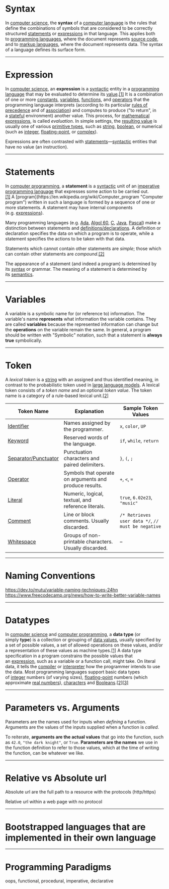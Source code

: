 # Syntax

In [computer science](https://en.wikipedia.org/wiki/Computer_science "Computer science"), the **syntax** of a [computer language](https://en.wikipedia.org/wiki/Computer_language "Computer language") is the rules that define the combinations of symbols that are considered to be correctly structured [statements](https://en.wikipedia.org/wiki/Statement_\(computer_science\) "Statement (computer science)") or [expressions](https://en.wikipedia.org/wiki/Expression_\(computer_science\) "Expression (computer science)") in that language. This applies both to [programming languages](https://en.wikipedia.org/wiki/Programming_language "Programming language"), where the document represents [source code](https://en.wikipedia.org/wiki/Source_code "Source code"), and to [markup languages](https://en.wikipedia.org/wiki/Markup_language "Markup language"), where the document represents data. The syntax of a language defines its surface form.

--- 

# Expression

In [computer science](https://en.wikipedia.org/wiki/Computer_science "Computer science"), an **expression** is a [syntactic](https://en.wikipedia.org/wiki/Syntax_\(programming_languages\) "Syntax (programming languages)") entity in a [programming language](https://en.wikipedia.org/wiki/Programming_language "Programming language") that may be evaluated to determine its [value](https://en.wikipedia.org/wiki/Value_\(computer_science\) "Value (computer science)").[[1]](https://en.wikipedia.org/wiki/Expression_\(computer_science\)#cite_note-1) It is a combination of one or more [constants](https://en.wikipedia.org/wiki/Constant_\(programming\) "Constant (programming)"), [variables](https://en.wikipedia.org/wiki/Variable_\(programming\) "Variable (programming)"), [functions](https://en.wikipedia.org/wiki/Function_\(programming\) "Function (programming)"), and [operators](https://en.wikipedia.org/wiki/Operator_\(programming\) "Operator (programming)") that the programming language interprets (according to its particular [rules of precedence](https://en.wikipedia.org/wiki/Order_of_operations "Order of operations") and of [association](https://en.wikipedia.org/wiki/Associative_property "Associative property")) and computes to produce ("to return", in a [stateful](https://en.wikipedia.org/wiki/State_\(computer_science\) "State (computer science)") environment) another value. This process, for [mathematical expressions](https://en.wikipedia.org/wiki/Mathematical_expression "Mathematical expression"), is called _evaluation_. In simple settings, the [resulting value](https://en.wikipedia.org/wiki/Return_type "Return type") is usually one of various [primitive types](https://en.wikipedia.org/wiki/Primitive_data_type "Primitive data type"), such as [string](https://en.wikipedia.org/wiki/String_\(computer_science\) "String (computer science)"), [boolean](https://en.wikipedia.org/wiki/Boolean_expression "Boolean expression"), or numerical (such as [integer](https://en.wikipedia.org/wiki/Integer_\(computer_science\) "Integer (computer science)"), [floating-point](https://en.wikipedia.org/wiki/Floating-point_number "Floating-point number"), or [complex](https://en.wikipedia.org/wiki/Complex_data_type "Complex data type")).

Expressions are often contrasted with [statements](https://en.wikipedia.org/wiki/Statement_\(computer_science\) "Statement (computer science)")—[syntactic](https://en.wikipedia.org/wiki/Syntactic "Syntactic") entities that have no value (an instruction).

---

# Statements

In [computer programming](https://en.wikipedia.org/wiki/Computer_programming "Computer programming"), a **statement** is a [syntactic](https://en.wikipedia.org/wiki/Syntax_\(programming_languages\) "Syntax (programming languages)") unit of an [imperative programming language](https://en.wikipedia.org/wiki/Imperative_programming "Imperative programming") that expresses some action to be carried out.[[1]](https://en.wikipedia.org/wiki/Statement_\(computer_science\)#cite_note-1) A [program](https://en.wikipedia.org/wiki/Computer_program "Computer program") written in such a language is formed by a sequence of one or more statements. A statement may have internal components (e.g. [expressions](https://en.wikipedia.org/wiki/Expression_\(computer_science\) "Expression (computer science)")).

Many programming languages (e.g. [Ada](https://en.wikipedia.org/wiki/Ada_\(programming_language\) "Ada (programming language)"), [Algol 60](https://en.wikipedia.org/wiki/Algol_60 "Algol 60"), [C](https://en.wikipedia.org/wiki/C_\(programming_language\) "C (programming language)"), [Java](https://en.wikipedia.org/wiki/Java_\(programming_language\) "Java (programming language)"), [Pascal](https://en.wikipedia.org/wiki/Pascal_\(programming_language\) "Pascal (programming language)")) make a distinction between statements and [definitions/declarations](https://en.wikipedia.org/wiki/Declaration_\(computer_programming\) "Declaration (computer programming)"). A definition or declaration specifies the data on which a program is to operate, while a statement specifies the actions to be taken with that data.

Statements which cannot contain other statements are _simple_; those which can contain other statements are _compound_.[[2]](https://en.wikipedia.org/wiki/Statement_\(computer_science\)#cite_note-ALGOL60-2)

The appearance of a statement (and indeed a program) is determined by its [syntax](https://en.wikipedia.org/wiki/Syntax_\(programming_languages\) "Syntax (programming languages)") or grammar. The meaning of a statement is determined by its [semantics](https://en.wikipedia.org/wiki/Semantics_\(computer_science\) "Semantics (computer science)").

---

# Variables

A variable is a symbolic name for (or reference to) information. The variable's name **represents** what information the variable contains. They are called **variables** because the represented information can change but the **operations** on the variable remain the same. In general, a program should be written with "Symbolic" notation, such that a statement is **always true** symbolically.

--- 

# Token

A _lexical token_ is a [string](https://en.wikipedia.org/wiki/String_\(computer_science\) "String (computer science)") with an assigned and thus identified meaning, in contrast to the probabilistic token used in [large language models](https://en.wikipedia.org/wiki/Large_language_model "Large language model"). A lexical token consists of a _token name_ and an optional _token value_. The token name is a category of a rule-based lexical unit.[[2]](https://en.wikipedia.org/wiki/Lexical_analysis#cite_note-auto-2)

| Token Name | Explanation | Sample Token Values |
|------------|------------|---------------------|
| [Identifier](https://en.wikipedia.org/wiki/Identifier_\(computer_languages\) "Identifier (computer languages)") | Names assigned by the programmer. | `x`, `color`, `UP` |
| [Keyword](https://en.wikipedia.org/wiki/Reserved_word "Reserved word") | Reserved words of the language. | `if`, `while`, `return` |
| [Separator/Punctuator](https://en.wikipedia.org/wiki/Delimiter "Delimiter") | Punctuation characters and paired delimiters. | `}`, `(`, `;` |
| [Operator](https://en.wikipedia.org/wiki/Operator_\(computer_programming\) "Operator (computer programming)") | Symbols that operate on arguments and produce results. | `+`, `<`, `=` |
| [Literal](https://en.wikipedia.org/wiki/Literal_\(computer_programming\) "Literal (computer programming)") | Numeric, logical, textual, and reference literals. | `true`, `6.02e23`, `"music"` |
| [Comment](https://en.wikipedia.org/wiki/Comment_\(computer_programming\) "Comment (computer programming)") | Line or block comments. Usually discarded. | `/* Retrieves user data */`, `// must be negative` |
| [Whitespace](https://en.wikipedia.org/wiki/Whitespace_character "Whitespace character") | Groups of non-printable characters. Usually discarded. | – |

---

# Naming Conventions

https://dev.to/mutu/variable-naming-techniques-24hn
https://www.freecodecamp.org/news/how-to-write-better-variable-names

---

# Datatypes

In [computer science](https://en.wikipedia.org/wiki/Computer_science "Computer science") and [computer programming](https://en.wikipedia.org/wiki/Computer_programming "Computer programming"), a **data type** (or simply **type**) is a collection or grouping of [data values](https://en.wikipedia.org/wiki/Value_\(computer_science\) "Value (computer science)"), usually specified by a set of possible values, a set of allowed operations on these values, and/or a representation of these values as machine types.[[1]](https://en.wikipedia.org/wiki/Data_type#cite_note-FOOTNOTEParnasShoreWeiss1976-1) A data type specification in a program constrains the possible values that an [expression](https://en.wikipedia.org/wiki/Expression_\(computer_science\) "Expression (computer science)"), such as a variable or a function call, might take. On literal data, it tells the [compiler](https://en.wikipedia.org/wiki/Compiler "Compiler") or [interpreter](https://en.wikipedia.org/wiki/Interpreter_\(computing\) "Interpreter (computing)") how the programmer intends to use the data. Most programming languages support basic data types of [integer](https://en.wikipedia.org/wiki/Integer_\(computer_science\) "Integer (computer science)") numbers (of varying sizes), [floating-point](https://en.wikipedia.org/wiki/Floating_point "Floating point") numbers (which approximate [real numbers](https://en.wikipedia.org/wiki/Real_number "Real number")), [characters](https://en.wikipedia.org/wiki/Character_\(computing\) "Character (computing)") and [Booleans](https://en.wikipedia.org/wiki/Boolean_data_type "Boolean data type").[[2]](https://en.wikipedia.org/wiki/Data_type#cite_note-2)[[3]](https://en.wikipedia.org/wiki/Data_type#cite_note-3)

--- 

# Parameters vs. Arguments

Parameters are the names used for inputs when _defining_ a function. Arguments are the values of the inputs supplied when a function is _called_.

To reiterate, **arguments are the actual values** that go into the function, such as `42.0`, `"the dark knight"`, or `True`. **Parameters are the names** we use in the function definition to refer to those values, which at the time of writing the function, can be whatever we like.

---

# Relative vs Absolute url

Absolute url are the full path to a resource with the protocols (http/https)

Relative url within a web page with no protocol

---

# Bootstrapped languages that are implemented in their own language

---

# Programming Paradigms
oops, functional, procedural, imperative, declarative
